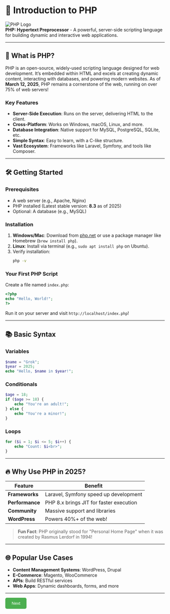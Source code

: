 
# 🚀 Introduction to PHP

![PHP Logo](https://www.php.net/images/logos/new-php-logo.svg)  
**PHP: Hypertext Preprocessor** - A powerful, server-side scripting language for building dynamic and interactive web applications.

---

## 🌟 What is PHP?

PHP is an open-source, widely-used scripting language designed for web development. It’s embedded within HTML and excels at creating dynamic content, interacting with databases, and powering modern websites. As of **March 12, 2025**, PHP remains a cornerstone of the web, running on over 75% of web servers!

### Key Features
- **Server-Side Execution**: Runs on the server, delivering HTML to the client.
- **Cross-Platform**: Works on Windows, macOS, Linux, and more.
- **Database Integration**: Native support for MySQL, PostgreSQL, SQLite, etc.
- **Simple Syntax**: Easy to learn, with a C-like structure.
- **Vast Ecosystem**: Frameworks like Laravel, Symfony, and tools like Composer.

---

## 🛠️ Getting Started

### Prerequisites
- A web server (e.g., Apache, Nginx)
- PHP installed (Latest stable version: **8.3** as of 2025)
- Optional: A database (e.g., MySQL)

### Installation
1. **Windows/Mac**: Download from [php.net](https://www.php.net/downloads.php) or use a package manager like Homebrew (`brew install php`).
2. **Linux**: Install via terminal (e.g., `sudo apt install php` on Ubuntu).
3. Verify installation:
   ```bash
   php -v
   ```

### Your First PHP Script
Create a file named `index.php`:
```php
<?php
echo "Hello, World!";
?>
```
Run it on your server and visit `http://localhost/index.php`!

---

## 📚 Basic Syntax

### Variables
```php
$name = "Grok";
$year = 2025;
echo "Hello, $name in $year!";
```

### Conditionals
```php
$age = 18;
if ($age >= 18) {
    echo "You're an adult!";
} else {
    echo "You're a minor!";
}
```

### Loops
```php
for ($i = 1; $i <= 5; $i++) {
    echo "Count: $i<br>";
}
```

---

## 🔥 Why Use PHP in 2025?

| Feature             | Benefit                              |
|---------------------|--------------------------------------|
| **Frameworks**      | Laravel, Symfony speed up development |
| **Performance**     | PHP 8.x brings JIT for faster execution |
| **Community**       | Massive support and libraries       |
| **WordPress**       | Powers 40%+ of the web!            |

> **Fun Fact**: PHP originally stood for "Personal Home Page" when it was created by Rasmus Lerdorf in 1994!

---

## 🌐 Popular Use Cases
- **Content Management Systems**: WordPress, Drupal
- **E-Commerce**: Magento, WooCommerce
- **APIs**: Build RESTful services
- **Web Apps**: Dynamic dashboards, forms, and more

---

<a href="" style="text-decoration: none;">
  <button style="background-color: #4CAF50; color: white; padding: 10px 20px; border: none; border-radius: 5px; cursor: pointer;">Next</button>
</a>

